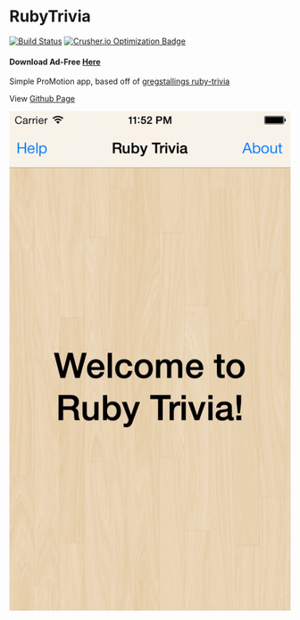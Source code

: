 RubyTrivia
==========
[![Build Status](https://travis-ci.org/IconoclastLabs/rubytrivia.png?branch=master)](https://travis-ci.org/IconoclastLabs/rubytrivia)
[![Crusher.io Optimization Badge](http://crusher.io/repo/iconoclastlabs/rubytrivia/badge)](http://crusher.io/repo/iconoclastlabs/rubytrivia)

#### Download Ad-Free [Here](https://itunes.apple.com/us/app/ruby-trivia/id703147133?ls=1&mt=8)
Simple ProMotion app, based off of [gregstallings ruby-trivia](https://github.com/gregstallings/ruby-trivia)

View [Github Page](http://iconoclastlabs.github.io/rubytrivia/)

![RubyTrivia](./resources/Default-568h@2x.png "Screenshot")
